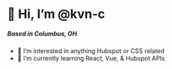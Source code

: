 # 👋 Hi, I’m @kvn-c 
##### Based in Columbus, OH
- 👀 I’m interested in anything Hubspot or CSS related
- 🌱 I’m currently learning React, Vue, & Hubspot APIs


<!---
kvn-c/kvn-c is a ✨ special ✨ repository because its `README.md` (this file) appears on your GitHub profile.
You can click the Preview link to take a look at your changes.
--->
